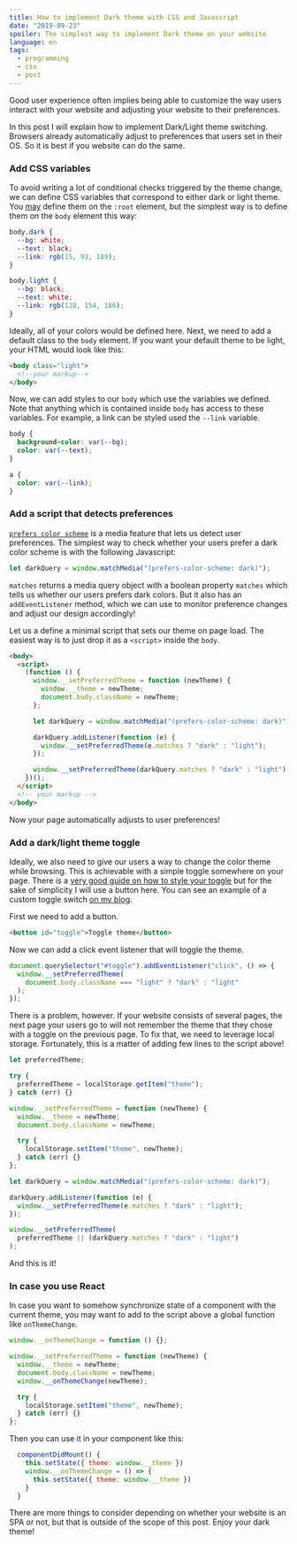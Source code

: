 ```yaml
---
title: How to implement Dark theme with CSS and Javascript
date: "2019-09-23"
spoiler: The simplest way to implement Dark theme on your website
language: en
tags:
  - programming
  - css
  - post
---
```


Good user experience often implies being able to customize the way users interact with your website and adjusting your website to their preferences.

In this post I will explain how to implement Dark/Light theme switching. Browsers already automatically adjust to preferences that users set in their OS. So it is best if you website can do the same.

### Add CSS variables

To avoid writing a lot of conditional checks triggered by the theme change, we can define CSS variables that correspond to either dark or light theme. You [may](https://dev.to/ananyaneogi/create-a-dark-light-mode-switch-with-css-variables-34l8) define them on the `:root` element, but the simplest way is to define them on the `body` element this way:

```css
body.dark {
  --bg: white;
  --text: black;
  --link: rgb(15, 93, 189);
}

body.light {
  --bg: black;
  --text: white;
  --link: rgb(128, 154, 186);
}
```

Ideally, all of your colors would be defined here. Next, we need to add a default class to the `body` element. If you want your default theme to be light, your HTML would look like this:

```html
<body class="light">
  <!--your markup-->
</body>
```

Now, we can add styles to our `body` which use the variables we defined. Note that anything which is contained inside `body` has access to these variables. For example, a link can be styled used the `--link` variable.

```css
body {
  background-color: var(--bg);
  color: var(--text);
}

a {
  color: var(--link);
}
```

### Add a script that detects preferences

[`prefers color scheme`](https://developer.mozilla.org/en-US/docs/Web/CSS/@media/prefers-color-scheme) is a media feature that lets us detect user preferences. The simplest way to check whether your users prefer a dark color scheme is with the following Javascript:

```javascript
let darkQuery = window.matchMedia("(prefers-color-scheme: dark)");
```

`matches` returns a media query object with a boolean property `matches` which tells us whether our users prefers dark colors. But it also has an `addEventListener` method, which we can use to monitor preference changes and adjust our design accordingly!

Let us a define a minimal script that sets our theme on page load. The easiest way is to just drop it as a `<script>` inside the `body`.

```html
<body>
  <script>
    (function () {
      window.__setPreferredTheme = function (newTheme) {
        window.__theme = newTheme;
        document.body.className = newTheme;
      };

      let darkQuery = window.matchMedia("(prefers-color-scheme: dark)");

      darkQuery.addListener(function (e) {
        window.__setPreferredTheme(e.matches ? "dark" : "light");
      });

      window.__setPreferredTheme(darkQuery.matches ? "dark" : "light");
    })();
  </script>
  <!-- your markup -->
</body>
```

Now your page automatically adjusts to user preferences!

### Add a dark/light theme toggle

Ideally, we also need to give our users a way to change the color theme while browsing. This is achievable with a simple toggle somewhere on your page. There is a [very good guide on how to style your toggle](https://www.w3schools.com/howto/howto_css_switch.asp) but for the sake of simplicity I will use a button here. You can see an example of a custom toggle switch [on my blog](https://phantasiai.dev/).

First we need to add a button.

```html
<button id="toggle">Toggle theme</button>
```

Now we can add a click event listener that will toggle the theme.

```javascript
document.querySelector("#toggle").addEventListener("click", () => {
  window.__setPreferredTheme(
    document.body.className === "light" ? "dark" : "light"
  );
});
```

There is a problem, however. If your website consists of several pages, the next page your users go to will not remember the theme that they chose with a toggle on the previous page. To fix that, we need to leverage local storage. Fortunately, this is a matter of adding few lines to the script above!

```javascript
let preferredTheme;

try {
  preferredTheme = localStorage.getItem("theme");
} catch (err) {}

window.__setPreferredTheme = function (newTheme) {
  window.__theme = newTheme;
  document.body.className = newTheme;

  try {
    localStorage.setItem("theme", newTheme);
  } catch (err) {}
};

let darkQuery = window.matchMedia("(prefers-color-scheme: dark)");

darkQuery.addListener(function (e) {
  window.__setPreferredTheme(e.matches ? "dark" : "light");
});

window.__setPreferredTheme(
  preferredTheme || (darkQuery.matches ? "dark" : "light")
);
```

And this is it!

### In case you use React

In case you want to somehow synchronize state of a component with the current theme, you may want to add to the script above a global function like `onThemeChange`.

```javascript
window.__onThemeChange = function () {};

window.__setPreferredTheme = function (newTheme) {
  window.__theme = newTheme;
  document.body.className = newTheme;
  window.__onThemeChange(newTheme);

  try {
    localStorage.setItem("theme", newTheme);
  } catch (err) {}
};
```

Then you can use it in your component like this:

```javascript
  componentDidMount() {
    this.setState({ theme: window.__theme })
    window.__onThemeChange = () => {
      this.setState({ theme: window.__theme })
    }
  }
```

There are more things to consider depending on whether your website is an SPA or not, but that is outside of the scope of this post. Enjoy your dark theme!
